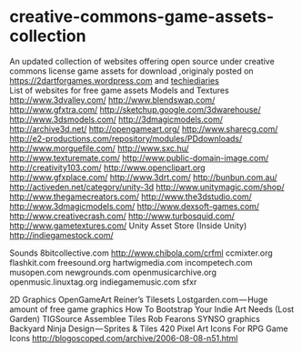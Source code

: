 creative-commons-game-assets-collection
=======================================

An updated collection of websites offering open source under creative commons license game assets for download ,originaly posted on https://2dartforgames.wordpress.com and [techiediaries](http://techiediaries.com)  
List of websites for free game assets
Models and Textures
http://www.3dvalley.com/
http://www.blendswap.com/
http://www.gfxtra.com/
http://sketchup.google.com/3dwarehouse/
http://www.3dsmodels.com/
http://3dmagicmodels.com/
http://archive3d.net/
http://opengameart.org/
http://www.sharecg.com/
http://e2-productions.com/repository/modules/PDdownloads/
http://www.morguefile.com/
http://www.sxc.hu/
http://www.texturemate.com/
http://www.public-domain-image.com/
http://creativity103.com/
http://www.openclipart.org
http://www.gfxplace.com/
http://www.3drt.com/
http://bunbun.com.au/
http://activeden.net/category/unity-3d
http://www.unitymagic.com/shop/
http://www.thegamecreators.com/
http://www.the3dstudio.com/
http://www.3dmagicmodels.com/
http://www.dexsoft-games.com/
http://www.creativecrash.com/
http://www.turbosquid.com/
http://www.gametextures.com/
Unity Asset Store (Inside Unity)
http://indiegamestock.com/

Sounds
8bitcollective.com
http://www.chibola.com/crfml
ccmixter.org
flashkit.com
freesound.org
hartwigmedia.com
incompetech.com
musopen.com
newgrounds.com
openmusicarchive.org
openmusic.linuxtag.org
indiegamemusic.com
sfxr

2D Graphics
OpenGameArt
Reiner’s Tilesets
Lostgarden.com — Huge amount of free game graphics
How To Bootstrap Your Indie Art Needs (Lost Garden)
TIGSource Assemblee
Tiles
Rob Fearons SYNSO graphics
Backyard Ninja Design — Sprites & Tiles
420 Pixel Art Icons For RPG
Game Icons
http://blogoscoped.com/archive/2006-08-08-n51.html
